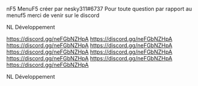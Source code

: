 nF5
MenuF5 créer par nesky311#6737
Pour toute question par rapport au menuf5 merci de venir sur le discord

NL Développement

https://discord.gg/neFGbNZHpA
https://discord.gg/neFGbNZHpA
https://discord.gg/neFGbNZHpA
https://discord.gg/neFGbNZHpA
https://discord.gg/neFGbNZHpA
https://discord.gg/neFGbNZHpA
https://discord.gg/neFGbNZHpA
https://discord.gg/neFGbNZHpA
https://discord.gg/neFGbNZHpA

NL Développement
